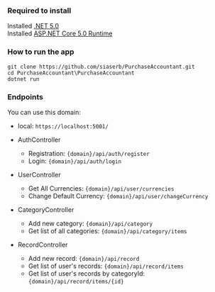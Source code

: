 ### Required to install
Installed [.NET 5.0](https://dotnet.microsoft.com/en-us/download/dotnet/thank-you/sdk-5.0.408-windows-x64-installer)  
Installed [ASP.NET Core 5.0 Runtime](https://dotnet.microsoft.com/en-us/download/dotnet/thank-you/runtime-aspnetcore-5.0.17-windows-x64-installer)

### How to run the app
```
git clone https://github.com/siaserb/PurchaseAccountant.git
cd PurchaseAccountant\PurchaseAccountant
dotnet run
```

### Endpoints
You can use this domain:
* local: `https://localhost:5001/`

* AuthController
    * Registration: `{domain}/api/auth/register`
    * Login: `{domain}/api/auth/login`
* UserController
    * Get All Currencies: `{domain}/api/user/currencies`
    * Change Default Сurrency: `{domain}/api/user/changeCurrency`
* CategoryController
    * Add new category: `{domain}/api/category`
    * Get list of all categories: `{domain}/api/category/items`
* RecordController
    * Add new record: `{domain}/api/record`
    * Get list of user's records: `{domain}/api/record/items`
    * Get list of user's records by categoryId: `{domain}/api/record/items/{id}`

